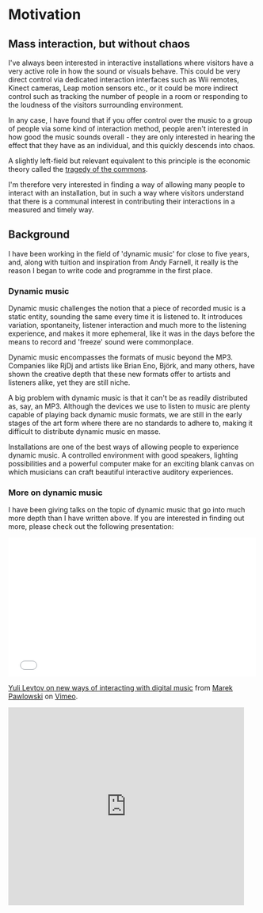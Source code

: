 # Motivation
## Mass interaction, but without chaos
I've always been interested in interactive installations where visitors have a very active role in how the sound or visuals behave. This could be very direct control via dedicated interaction interfaces such as Wii remotes, Kinect cameras, Leap motion sensors etc., or it could be more indirect control such as tracking the number of people in a room or responding to the loudness of the visitors surrounding environment.  

In any case, I have found that if you offer control over the music to a group of people via some kind of interaction method, people aren't interested in how good the music sounds overall - they are only interested in hearing the effect that they have as an individual, and this quickly descends into chaos.  

A slightly left-field but relevant equivalent to this principle is the economic theory called the [tragedy of the commons](http://en.wikipedia.org/wiki/Tragedy_of_the_commons).

I'm therefore very interested in finding a way of allowing many people to interact with an installation, but in such a way where visitors understand that there is a communal interest in contributing their interactions in a measured and timely way.

## Background
I have been working in the field of 'dynamic music' for close to five years, and, along with tuition and inspiration from Andy Farnell, it really is the reason I began to write code and programme in the first place.

### Dynamic music
Dynamic music challenges the notion that a piece of recorded music is a static entity, sounding the same every time it is listened to. It introduces variation, spontaneity, listener interaction and much more to the listening experience, and makes it more ephemeral, like it was in the days before the means to record and 'freeze' sound were commonplace.  

Dynamic music encompasses the formats of music beyond the MP3. Companies like RjDj and artists like Brian Eno, Björk, and many others, have shown the creative depth that these new formats offer to artists and listeners alike, yet they are still niche.  

A big problem with dynamic music is that it can't be as readily distributed as, say, an MP3. Although the devices we use to listen to music are plenty capable of playing back dynamic music formats, we are still in the early stages of the art form where there are no standards to adhere to, making it difficult to distribute dynamic music en masse.  

Installations are one of the best ways of allowing people to experience dynamic music. A controlled environment with good speakers, lighting possibilities and a powerful computer make for an exciting blank canvas on which musicians can craft beautiful interactive auditory experiences.

### More on dynamic music
I have been giving talks on the topic of dynamic music that go into much more depth than I have written above. If you are interested in finding out more, please check out the following presentation:
<iframe src="//player.vimeo.com/video/63872410" width="500" height="281" frameborder="0" webkitallowfullscreen mozallowfullscreen allowfullscreen></iframe> <p><a href="http://vimeo.com/63872410">Yuli Levtov on new ways of interacting with digital music</a> from <a href="http://vimeo.com/user1690109">Marek Pawlowski</a> on <a href="https://vimeo.com">Vimeo</a>.</p>
<iframe src="http://www.slideshare.net/slideshow/embed_code/31441526" width="476" height="400" frameborder="0" marginwidth="0" marginheight="0" scrolling="no"></iframe>